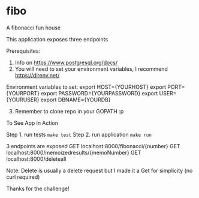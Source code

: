 # fibo
A fibonacci fun house

This application exposes three endpoints

Prerequisites: 
1. Info on https://www.postgresql.org/docs/
2. You will need to set your environment variables, I recommend https://direnv.net/

Environment variables to set:
    export HOST={YOURHOST}
    export PORT={YOURPORT}
    export PASSWORD={YOURPASSWORD}
    export USER={YOURUSER}
    export DBNAME={YOURDB}

3. Remember to clone repo in your GOPATH :p

To See App in Action

Step 1. run tests `make test`
Step 2. run application `make run`

3 endpoints are exposed
GET localhost:8000/fibonacci/{number}
GET localhost:8000/memoizedresults/{memoNumber}
GET localhost:8000/deleteall

Note: Delete is usually a delete request but I made it a Get for simplicity (no curl required)

Thanks for the challenge!
